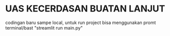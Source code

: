 # UAS KECERDASAN BUATAN LANJUT
codingan baru sampe local, untuk run project bisa menggunakan promt terminal/bast "streamlit run main.py"

